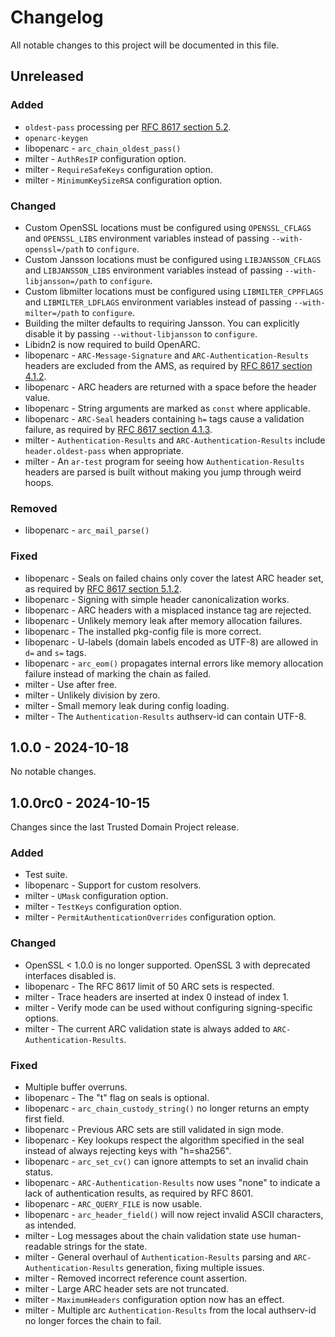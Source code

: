 # Changelog

All notable changes to this project will be documented in this file.

## Unreleased

### Added
- `oldest-pass` processing per [RFC 8617 section 5.2](https://datatracker.ietf.org/doc/html/rfc8617#section-5.2).
- `openarc-keygen`
- libopenarc - `arc_chain_oldest_pass()`
- milter - `AuthResIP` configuration option.
- milter - `RequireSafeKeys` configuration option.
- milter - `MinimumKeySizeRSA` configuration option.

### Changed
- Custom OpenSSL locations must be configured using `OPENSSL_CFLAGS`
  and `OPENSSL_LIBS` environment variables instead of passing
  `--with-openssl=/path` to `configure`.
- Custom Jansson locations must be configured using `LIBJANSSON_CFLAGS`
  and `LIBJANSSON_LIBS` environment variables instead of passing
  `--with-libjansson=/path` to `configure`.
- Custom libmilter locations must be configured using `LIBMILTER_CPPFLAGS`
  and `LIBMILTER_LDFLAGS` environment variables instead of passing
  `--with-milter=/path` to `configure`.
- Building the milter defaults to requiring Jansson. You can explicitly
  disable it by passing `--without-libjansson` to `configure`.
- Libidn2 is now required to build OpenARC.
- libopenarc - `ARC-Message-Signature` and `ARC-Authentication-Results` headers
  are excluded from the AMS, as required by [RFC 8617 section 4.1.2](https://datatracker.ietf.org/doc/html/rfc8617#section-4.1.2).
- libopenarc - ARC headers are returned with a space before the header value.
- libopenarc - String arguments are marked as `const` where applicable.
- libopenarc - `ARC-Seal` headers containing `h=` tags cause a validation
  failure, as required by [RFC 8617 section 4.1.3](https://datatracker.ietf.org/doc/html/rfc8617#section-4.1.3).
- milter - `Authentication-Results` and `ARC-Authentication-Results` include
  `header.oldest-pass` when appropriate.
- milter - An `ar-test` program for seeing how `Authentication-Results`
  headers are parsed is built without making you jump through weird hoops.

### Removed
- libopenarc - `arc_mail_parse()`

### Fixed
- libopenarc - Seals on failed chains only cover the latest ARC header set,
  as required by [RFC 8617 section 5.1.2](https://datatracker.ietf.org/doc/html/rfc8617#section-5.1.2).
- libopenarc - Signing with simple header canonicalization works.
- libopenarc - ARC headers with a misplaced instance tag are rejected.
- libopenarc - Unlikely memory leak after memory allocation failures.
- libopenarc - The installed pkg-config file is more correct.
- libopenarc - U-labels (domain labels encoded as UTF-8) are allowed in `d=`
  and `s=` tags.
- libopenarc - `arc_eom()` propagates internal errors like memory allocation
  failure instead of marking the chain as failed.
- milter - Use after free.
- milter - Unlikely division by zero.
- milter - Small memory leak during config loading.
- milter - The `Authentication-Results` authserv-id can contain UTF-8.

## 1.0.0 - 2024-10-18

No notable changes.

## 1.0.0rc0 - 2024-10-15

Changes since the last Trusted Domain Project release.

### Added

- Test suite.
- libopenarc - Support for custom resolvers.
- milter - `UMask` configuration option.
- milter - `TestKeys` configuration option.
- milter - `PermitAuthenticationOverrides` configuration option.

### Changed

- OpenSSL < 1.0.0 is no longer supported. OpenSSL 3 with deprecated interfaces
  disabled is.
- libopenarc - The RFC 8617 limit of 50 ARC sets is respected.
- milter - Trace headers are inserted at index 0 instead of index 1.
- milter - Verify mode can be used without configuring signing-specific options.
- milter - The current ARC validation state is always added to
  `ARC-Authentication-Results`.

### Fixed

- Multiple buffer overruns.
- libopenarc - The "t" flag on seals is optional.
- libopenarc - `arc_chain_custody_string()` no longer returns an empty first
  field.
- libopenarc - Previous ARC sets are still validated in sign mode.
- libopenarc - Key lookups respect the algorithm specified in the seal instead
  of always rejecting keys with "h=sha256".
- libopenarc - `arc_set_cv()` can ignore attempts to set an invalid chain status.
- libopenarc - `ARC-Authentication-Results` now uses "none" to indicate a lack
  of authentication results, as required by RFC 8601.
- libopenarc - `ARC_QUERY_FILE` is now usable.
- libopenarc - `arc_header_field()` will now reject invalid ASCII characters,
  as intended.
- milter - Log messages about the chain validation state use human-readable
  strings for the state.
- milter - General overhaul of `Authentication-Results` parsing and
  `ARC-Authentication-Results` generation, fixing multiple issues.
- milter - Removed incorrect reference count assertion.
- milter - Large ARC header sets are not truncated.
- milter - `MaximumHeaders` configuration option now has an effect.
- milter - Multiple arc `Authentication-Results` from the local authserv-id no
  longer forces the chain to fail.
